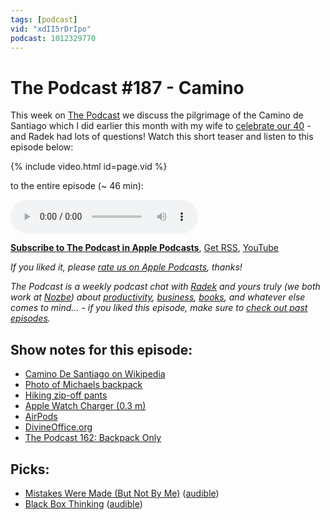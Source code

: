 ```yaml
---
tags: [podcast]
vid: "xdII5rDrIpo"
podcast: 1012329770
---
```


# The Podcast #187 - Camino

This week on [The Podcast][p] we discuss the pilgrimage of the Camino de Santiago which I did earlier this month with my wife to [celebrate our 40](/forty/) - and Radek had lots of questions! Watch this short teaser and listen to this episode below:

{% include video.html id=page.vid %}

<!--More-->

 to the entire episode (~ 46 min):

<audio controls>
<source src="https://files.nozbe.com/podcast/187.mp3" type="audio/mpeg">
</audio>

**[Subscribe to The Podcast in Apple Podcasts][i]**, [Get RSS][rss], [YouTube][y]

*If you liked it, please [rate us on Apple Podcasts][i], thanks!*

*The Podcast is a weekly podcast chat with [Radek][r] and yours truly (we both work at [Nozbe][n]) about [productivity](/productivity), [business](/business), [books](/books), and whatever else comes to mind… - if you liked this episode, make sure to [check out past episodes](/podcast).*

## Show notes for this episode:

  * [Camino De Santiago on Wikipedia](https://en.wikipedia.org/wiki/Camino_de_Santiago)
  * [Photo of Michaels backpack](https://files.nozbe.com/images/michael-backpack-camino.JPG)
  * [Hiking zip-off pants](https://www.decathlon.com/products/mens-mountain-hiking-zip-off-pants-mh150)
  * [Apple Watch Charger (0.3 m)](https://www.apple.com/shop/product/MU9J2AM/A/apple-watch-magnetic-charging-cable-03m)
  * [AirPods](https://www.apple.com/airpods/)
  * [DivineOffice.org](https://divineoffice.org/)
  * [The Podcast 162: Backpack Only](/podcast-162)

## Picks:

  * [Mistakes Were Made (But Not By Me)](https://www.amazon.com/Mistakes-Were-Made-But-Not/dp/B003ZWZE5G/) ([audible](https://www.audible.com/pd/Mistakes-Were-Made-But-Not-By-Me-Audiobook/B003XSSVNE))
  * [Black Box Thinking](https://www.amazon.com/Black-Box-Thinking-Surprising-Success/dp/B00WKJV92M/) ([audible](https://www.audible.com/pd/Black-Box-Thinking-Audiobook/B0161R2O7W))

[y]: https://michael.gratis/thepodcastyt
[rss]: https://thepodcast.fm/episodes?format=RSS
[e]: /podcast-187

[p]: /podcast
[n]: https://nozbe.com/?a=mike
[r]: https://michael.gratis/radex
[i]: https://michael.gratis/thepodcast
[o]: https://michael.gratis/ipadonly

